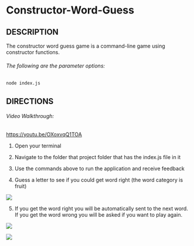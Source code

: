 # Constructor-Word-Guess

## DESCRIPTION

The constructor word guess game is a command-line game using constructor functions. 

###### The following are the parameter options:

```node index.js```


## DIRECTIONS

###### Video Walkthrough:
https://youtu.be/OXoxvqQ1TOA

1. Open your terminal

2. Navigate to the folder that project folder that has the index.js file in it

3. Use the commands above to run the application and receive feedback

4. Guess a letter to see if you could get word right (the word category is fruit)

![](images/guess.png)
   
5. If you get the word right you will be automatically sent to the next word. If you get the word wrong you will be asked if you want to play again.

![](images/right.png)

![](images/wrong.png)

